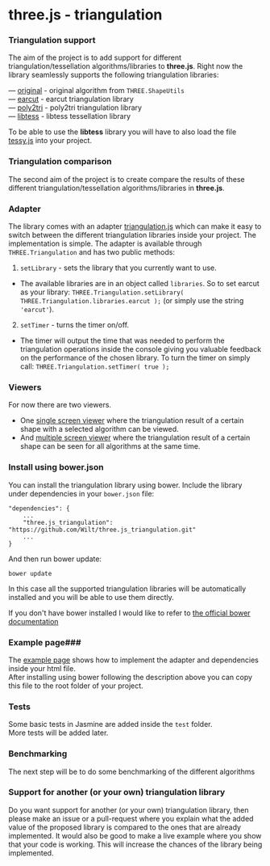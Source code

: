 three.js - triangulation
========

### Triangulation support ###

The aim of the project is to add support for different triangulation/tessellation algorithms/libraries to **three.js**.
Right now the library seamlessly supports the following triangulation libraries:

— [original](https://github.com/mrdoob/three.js/blob/master/src/extras/ShapeUtils.js) - original algorithm from `THREE.ShapeUtils`<br>
— [earcut](https://github.com/mapbox/earcut) - earcut triangulation library<br>
— [poly2tri](https://github.com/r3mi/poly2tri.js) - poly2tri triangulation library<br>
— [libtess](https://github.com/brendankenny/libtess.js/) - libtess tessellation library<br> 

To be able to use the **libtess** library you will have to also load the file [tessy.js](tessy.js) into your project. 

### Triangulation comparison ###

The second aim of the project is to create compare the results of these different triangulation/tessellation algorithms/libraries in **three.js**.

### Adapter ###

The library comes with an adapter [triangulation.js](triangulation.js) which can make it easy to switch between the different triangulation libraries inside your project. The implementation is simple.
The adapter is available through `THREE.Triangulation` and has two public methods:

1. `setLibrary` - sets the library that you currently want to use.
  * The available libraries are in an object called `libraries`. So to set earcut as your library: `THREE.Triangulation.setLibrary( THREE.Triangulation.libraries.earcut );` (or  simply use the string `'earcut'`).

2. `setTimer` - turns the timer on/off.
  * The timer will output the time that was needed to perform the triangulation operations inside the console giving you valuable feedback on the performance of the chosen library.
  To turn the timer on simply call: `THREE.Triangulation.setTimer( true );`


### Viewers ###

For now there are two viewers.

- One [single screen viewer](https://rawgit.com/Wilt/three.js_triangulation/master/viewers/single.html) where the triangulation result of a certain shape with a selected algorithm can be viewed.
- And [multiple screen viewer](https://rawgit.com/Wilt/three.js_triangulation/master/viewers/multiple.html) where the triangulation result of a certain shape can be seen for all algorithms at the same time.

### Install using bower.json ###

You can install the triangulation library using bower. Include the library under dependencies in your `bower.json` file:

    "dependencies": {
        ...
        "three.js_triangulation": "https://github.com/Wilt/three.js_triangulation.git"
        ...
    }

And then run bower update:
 
    bower update
    
In this case all the supported triangulation libraries will be automatically installed and you will be able to use them directly.

If you don't have bower installed I would like to refer to [the official bower documentation](http://bower.io/)

### Example page###

The [example page](https://rawgit.com/Wilt/three.js_triangulation/master/example.html) shows how to implement the adapter and dependencies inside your html file.<br>
After installing using bower following the description above you can copy this file to the root folder of your project.

### Tests ###

Some basic tests in Jasmine are added inside the `test` folder.<br>
More tests will be added later.

### Benchmarking ###

The next step will be to do some benchmarking of the different algorithms

### Support for another (or your own) triangulation library ###

Do you want support for another (or your own) triangulation library, then please make an issue or a pull-request where you explain what the added value of the 
proposed library is compared to the ones that are already implemented. It would also be good to make a live example where you show that your code is working. 
This will increase the chances of the library being implemented.